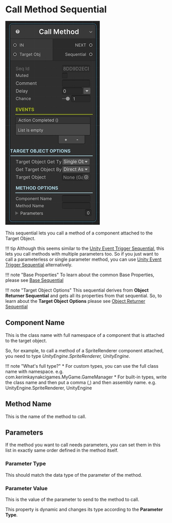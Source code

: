 # Call Method Sequential

![Call Method](/img/sequential_callmethod.jpg)

This sequential lets you call a method of a component attached to the Target Object.

!!! tip
    Although this seems similar to the [Unity Event Trigger Sequential](../eventtriggersequentials/sequential_unityeventtrigger.md), this lets you call methods with multiple parameters too. So if you just want to call a parameterless or single parameter method, you can use [Unity Event Trigger Sequential](../eventtriggersequentials/sequential_unityeventtrigger.md) alternatively.

!!! note "Base Properties"
    To learn about the common Base Properties, please see [Base Sequential](../sequential_base.md)

!!! note "Target Object Options"
    This sequential derives from __Object Returner Sequential__ and gets all its properties from that sequential. So, to learn about the __Target Object Options__ please see [Object Returner Sequential](../sequentialobjectreturner/index.md)

## Component Name

This is the class name with full namespace of a component that is attached to the target object.

So, for example, to call a method of a SpriteRenderer component attached, you need to type _UnityEngine.SpriteRenderer, UnityEngine_.

!!! note "What's full type?"
    * For custom types, you can use the full class name with namespace. e.g. com.kerimkaynakcigames.MyGame.GameManager
    * For built-in types, write the class name and then put a comma (,) and then assembly name. e.g. UnityEngine.SpriteRenderer, UnityEngine

## Method Name

This is the name of the method to call.

## Parameters

If the method you want to call needs parameters, you can set them in this list in exactly same order defined in the method itself.

### Parameter Type

This should match the data type of the parameter of the method.

### Parameter Value

This is the value of the parameter to send to the method to call.

This property is dynamic and changes its type according to the __Parameter Type__. 